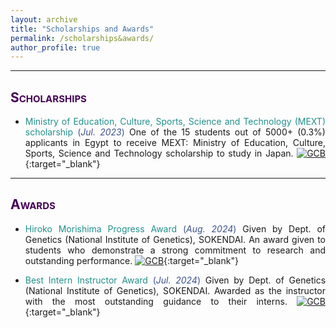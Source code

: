 ```yaml
---
layout: archive
title: "Scholarships and Awards"
permalink: /scholarships&awards/
author_profile: true
---
```

<style> body {text-align: justify} </style> <!-- Justify text. -->

------
## <span style="font-variant:small-caps;"><span style="color:#440154">**Scholarships**</span></span>

* <span style="color:#21908C">Ministry of Education, Culture, Sports, Science and Technology (MEXT) scholarship</span> <span style="color:#3B528B">(*Jul. 2023*)</span> One of the 15 students out of 5000+ (0.3%) applicants in Egypt to receive MEXT: Ministry of Education, Culture, Sports, Science and Technology scholarship to study in Japan. [![GCB](https://img.shields.io/badge/Link-Scholarship-2ECC71.svg)](https://www.mext.go.jp/en/policy/education/highered/title02/detail02/sdetail02/1373897.htm){:target="_blank"} <br>

------
## <span style="font-variant:small-caps;"><span style="color:#440154">**Awards**</span></span>

* <span style="color:#21908C">Hiroko Morishima Progress Award</span> <span style="color:#3B528B">(*Aug. 2024*)</span> Given by Dept. of Genetics (National Institute of Genetics), SOKENDAI. An award given to students who demonstrate a strong commitment to research and outstanding performance. [![GCB](https://img.shields.io/badge/Link-Award-2ECC71.svg)](http://www.nig.ac.jp/nig/phd-program/main-page-top/various-aids-to-students/progress-award){:target="_blank"} <br>

* <span style="color:#21908C">Best Intern Instructor Award</span> <span style="color:#3B528B">(*Jul. 2024*)</span> Given by Dept. of Genetics (National Institute of Genetics), SOKENDAI. Awarded as the instructor with the most outstanding guidance to their interns. [![GCB](https://img.shields.io/badge/Link-Award-2ECC71.svg)](https://www.nig.ac.jp/nig/research/seminer?id=1592){:target="_blank"} <br>

